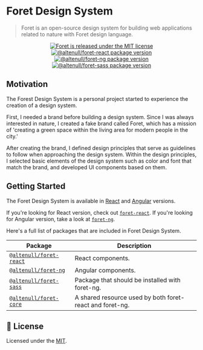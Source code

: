 # Foret Design System

> Foret is an open-source design system for building web applications related to nature with Foret design language.

<p align="center">
  <a href="https://github.com/altenull/foret/blob/master/LICENSE">
    <img src="https://img.shields.io/badge/license-MIT-blue.svg" alt="Foret is released under the MIT license" />
  </a>
  <a href="https://www.npmjs.com/package/@altenull/foret-react">
    <img src="https://img.shields.io/npm/v/@altenull/foret-react?logo=npm&logoColor=fff&label=%40altenull%2Fforet-react&color=limegreen" alt="@altenull/foret-react package version" />
  </a>
  <a href="https://www.npmjs.com/package/@altenull/foret-ng">
    <img src="https://img.shields.io/npm/v/@altenull/foret-ng?logo=npm&logoColor=fff&label=%40altenull%2Fforet-ng&color=limegreen" alt="@altenull/foret-ng package version" />
  </a>
  <a href="https://www.npmjs.com/package/@altenull/foret-sass">
    <img src="https://img.shields.io/npm/v/@altenull/foret-sass?logo=npm&logoColor=fff&label=%40altenull%2Fforet-sass&color=limegreen" alt="@altenull/foret-sass package version" />
  </a>
</p>

## Motivation

The Forest Design System is a personal project started to experience the creation of a design system.

First, I needed a brand before building a design system. Since I was always interested in nature, I created a fake brand called Foret, which has a mission of 'creating a green space within the living area for modern people in the city.'

After creating the brand, I defined design principles that serve as guidelines to follow when approaching the design system. Within the design principles, I selected basic elements of the design system such as color and font that match the brand, and developed UI components based on them.

## Getting Started

The Foret Design System is available in [React](https://reactjs.org/) and [Angular](https://angular.io/) versions.

If you're looking for React version, check out [`foret-react`](./foret-react). If you're looking for Angular
version, take a look at [`foret-ng`](./foret-ng).

Here's a full list of packages that are included in Foret Design System.

| Package                                  | Description                                              |
| ---------------------------------------- | -------------------------------------------------------- |
| [`@altenull/foret-react`](./foret-react) | React components.                                        |
| [`@altenull/foret-ng`](./foret-ng)       | Angular components.                                      |
| [`@altenull/foret-sass`](./foret-sass)   | Package that should be installed with foret-ng.          |
| [`@altenull/foret-core`](./foret-core)   | A shared resource used by both foret-react and foret-ng. |

## 📝 License

Licensed under the [MIT](./LICENSE).
